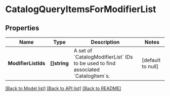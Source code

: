# CatalogQueryItemsForModifierList

## Properties
Name | Type | Description | Notes
------------ | ------------- | ------------- | -------------
**ModifierListIds** | **[]string** | A set of &#x60;CatalogModifierList&#x60; IDs to be used to find associated &#x60;CatalogItem&#x60;s. | [default to null]

[[Back to Model list]](../README.md#documentation-for-models) [[Back to API list]](../README.md#documentation-for-api-endpoints) [[Back to README]](../README.md)

